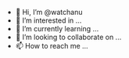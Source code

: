 - 👋 Hi, I’m @watchanu
- 👀 I’m interested in ...
- 🌱 I’m currently learning ...
- 💞️ I’m looking to collaborate on ...
- 📫 How to reach me ...

<!---
watchanu/watchanu is a ✨ special ✨ repository because its `README.md` (this file) appears on your GitHub profile.
You can click the Preview link to take a look at your changes.
--->
